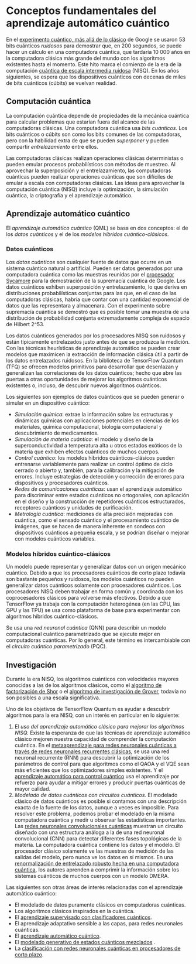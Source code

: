 # Conceptos fundamentales del aprendizaje automático cuántico

En el <a href="https://ai.googleblog.com/2019/10/quantum-supremacy-using-programmable.html" class="external">experimento cuántico, más allá de lo clásico</a> de Google se usaron 53 bits cuánticos *ruidosos* para demostrar que, en 200 segundos, se puede hacer un cálculo en una computadora cuántica, que tardaría 10 000 años en la computadora clásica más grande del mundo con los algoritmos existentes hasta el momento. Este hito marca el comienzo de la era de la computación <a href="https://quantum-journal.org/papers/q-2018-08-06-79/" class="external">cuántica de escala intermedia ruidosa</a> (NISQ). En los años siguientes, se espera que los dispositivos cuánticos con decenas de miles de bits cuánticos (cúbits) se vuelvan realidad.

## Computación cuántica

La computación cuántica depende de propiedades de la mecánica cuántica para calcular problemas que estarían fuera del alcance de las computadoras clásicas. Una computadora cuántica usa *bits cuánticos*. Los bits cuánticos o cúbits son como los bits comunes de las computadoras, pero con la habilidad extra de que se pueden *superponer* y pueden compartir *entrelazamiento* entre ellos.

Las computadoras clásicas realizan operaciones clásicas deterministas o pueden emular procesos probabilísticos con métodos de muestreo. Al aprovechar la superposición y el entrelazamiento, las computadoras cuánticas pueden realizar operaciones cuánticas que son difíciles de emular a escala con computadoras clásicas. Las ideas para aprovechar la computación cuántica (NISQ) incluye la optimización, la simulación cuántica, la criptografía y el aprendizaje automático.

## Aprendizaje automático cuántico

El *aprendizaje automático cuántico* (QML) se basa en dos conceptos: el de los *datos cuánticos* y el de los *modelos híbridos cuántico-clásicos*.

### Datos cuánticos

Los *datos cuánticos* son cualquier fuente de datos que ocurre en un sistema cuántico natural o artificial. Pueden ser datos generados por una computadora cuántica como las muestras reunidas por el <a href="https://www.nature.com/articles/s41586-019-1666-5" class="external">procesador Sycamore</a> para la demostración de la supremacía cuántica de Google. Los datos cuánticos exhiben superposición y entrelazamiento, lo que deriva en distribuciones probabilísticas conjuntas para las que, en el caso de las computadoras clásicas, habría que contar con una cantidad exponencial de datos que las representara y almacenara. Con el experimento sobre supremacía cuántica se demostró que es posible tomar una muestra de una distribución de probabilidad conjunta extremadamente compleja de espacio de Hilbert 2^53.

Los datos cuánticos generados por los procesadores NISQ son ruidosos y están típicamente entrelazados justo antes de que se produzca la medición. Con las técnicas heurísticas de aprendizaje automático se pueden crear modelos que maximicen la extracción de información clásica útil a partir de los datos entrelazados ruidosos. En la biblioteca de TensorFlow Quantum (TFQ) se ofrecen modelos primitivos para desarrollar que desenlazan y generalizan las correlaciones de los datos cuánticos; hecho que abre las puertas a otras oportunidades de mejorar los algoritmos cuánticos existentes o, incluso, de descubrir nuevos algoritmos cuánticos.

Los siguientes son ejemplos de datos cuánticos que se pueden generar o simular en un dispositivo cuántico:

- *Simulación química*: extrae la información sobre las estructuras y dinámicas químicas con aplicaciones potenciales en ciencias de los materiales, química computacional, biología computacional y descubrimiento de medicamentos.
- *Simulación de materia cuántica*: el modelo y diseño de la superconductividad a temperatura alta u otros estados exóticos de la materia que exhiben efectos cuánticos de muchos cuerpos.
- *Control cuántico*: los modelos híbridos cuánticos-clásicos pueden entrenarse variablemente para realizar un control óptimo de ciclo cerrado o abierto y, también, para la calibración y la mitigación de errores. Incluye estrategias de detección y corrección de errores para dispositivos y procesadores cuánticos.
- *Redes de comunicaciones cuánticas*: usan el aprendizaje automático para discriminar entre estados cuánticos no ortogonales, con aplicación en el diseño y la construcción de repetidores cuánticos estructurados, receptores cuánticos y unidades de purificación.
- *Metrología cuántica*: mediciones de alta precisión mejoradas con cuántica, como el sensado cuántico y el procesamiento cuántico de imágenes, que se hacen de manera inherente en sondeos con dispositivos cuánticos a pequeña escala, y se podrían diseñar o mejorar con modelos cuánticos variables.

### Modelos híbridos cuántico-clásicos

Un modelo puede representar y generalizar datos con un origen mecánico cuántico. Debido a que los procesadores cuánticos de corto plazo todavía son bastante pequeños y ruidosos, los modelos cuánticos no pueden generalizar datos cuánticos solamente con procesadores cuánticos. Los procesadores NISQ deben trabajar en forma común y coordinada con los coprocesadores clásicos para volverse más efectivos. Debido a que TensorFlow ya trabaja con la computación heterogénea (en las CPU, las GPU y las TPU) se usa como plataforma de base para experimentar con algoritmos híbridos cuántico-clásicos.

Se usa una *red neuronal cuántica* (QNN) para describir un modelo computacional cuántico parametrizado que se ejecute mejor en computadoras cuánticas. Por lo general, este término es intercambiable con el *circuito cuántico parametrizado* (PQC).

## Investigación

Durante la era NISQ, los algoritmos cuánticos con velocidades mayores conocidas a las de los algoritmos clásicos, como el <a href="https://arxiv.org/abs/quant-ph/9508027" class="external">algoritmo de factorización de Shor</a> o el <a href="https://arxiv.org/abs/quant-ph/9605043" class="external">algoritmo de investigación de Grover</a>, todavía no son posibles a una escala significativa.

Uno de los objetivos de TensorFlow Quantum es ayudar a descubrir algoritmos para la era NISQ, con un interés en particular en lo siguiente:

1. El *uso del aprendizaje automático clásico para mejorar los algoritmos NISQ.* Existe la esperanza de que las técnicas de aprendizaje automático clásico mejoren nuestra capacidad de comprender la computación cuántica. En el <a href="https://arxiv.org/abs/1907.05415" class="external">metaaprendizaje para redes neuronales cuánticas a través de redes neuronales recurrentes clásicas</a>, se usa una red neuronal recurrente (RNN) para descubrir la optimización de los parámetros de control para que algoritmos como el QAOA y el VQE sean más eficientes que los optimizadores simples existentes. Y el <a href="https://www.nature.com/articles/s41534-019-0141-3" class="external">aprendizaje automático para control cuántico</a> usa el aprendizaje por refuerzo para ayudar a mitigar errores y producir puertas cuánticas de mayor calidad.
2. *Modelado de datos cuánticos con circuitos cuánticos.* El modelado clásico de datos cuánticos es posible si contamos con una descripción exacta de la fuente de los datos, aunque a veces es imposible. Para resolver este problema, podemos probar el modelado en la misma computadora cuántica y medir u observar las estadísticas importantes. Las <a href="https://www.nature.com/articles/s41567-019-0648-8" class="external">redes neuronales convolucionales cuánticas</a> muestran un circuito diseñado con una estructura análoga a la de una red neuronal convolucional (CNN) para detectar diferentes fases topológicas de la materia. La computadora cuántica contiene los datos y el modelo. El procesador clásico solamente ve las muestras de medición de las salidas del modelo, pero nunca ve los datos en sí mismos. En una <a href="https://arxiv.org/abs/1711.07500" class="external">renormalización de entrelazado robusto hecha en una computadora cuántica</a>, los autores aprenden a comprimir la información sobre los sistemas cuánticos de muchos cuerpos con un modelo DMERA.

Las siguientes son otras áreas de interés relacionadas con el aprendizaje automático cuántico:

- El modelado de datos puramente clásicos en computadoras cuánticas.
- Los algoritmos clásicos inspirados en la cuántica.
- El <a href="https://arxiv.org/abs/1810.03787" class="external">aprendizaje supervisado con clasificadores cuánticos</a>.
- El aprendizaje adaptativo sensible a las capas, para redes neuronales cuánticas.
- El <a href="https://arxiv.org/abs/1909.12264" class="external">aprendizaje automático cuántico</a>.
- El <a href="https://arxiv.org/abs/1910.02071" class="external">modelado generativo de estados cuánticos mezclados</a> .
- La <a href="https://arxiv.org/abs/1802.06002" class="external">clasificación con redes neuronales cuánticas en procesadores de corto plazo</a>.
